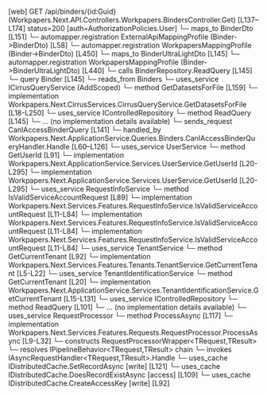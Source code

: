 [web] GET /api/binders/{id:Guid}  (Workpapers.Next.API.Controllers.Workpapers.BindersController.Get)  [L137–L174] status=200 [auth=AuthorizationPolicies.User]
  └─ maps_to BinderDto [L151]
    └─ automapper.registration ExternalApiMappingProfile (Binder->BinderDto) [L58]
    └─ automapper.registration WorkpapersMappingProfile (Binder->BinderDto) [L450]
  └─ maps_to BinderUltraLightDto [L145]
    └─ automapper.registration WorkpapersMappingProfile (Binder->BinderUltraLightDto) [L440]
  └─ calls BinderRepository.ReadQuery [L145]
  └─ query Binder [L145]
    └─ reads_from Binders
  └─ uses_service ICirrusQueryService (AddScoped)
    └─ method GetDatasetsForFile [L159]
      └─ implementation Workpapers.Next.CirrusServices.CirrusQueryService.GetDatasetsForFile [L18-L250]
  └─ uses_service IControlledRepository<Binder>
    └─ method ReadQuery [L145]
      └─ ... (no implementation details available)
  └─ sends_request CanIAccessBinderQuery [L141]
    └─ handled_by Workpapers.Next.ApplicationService.Queries.Binders.CanIAccessBinderQueryHandler.Handle [L60–L126]
      └─ uses_service UserService
        └─ method GetUserId [L91]
          └─ implementation Workpapers.Next.ApplicationService.Services.UserService.GetUserId [L20-L295]
          └─ implementation Workpapers.Next.ApplicationService.Services.UserService.GetUserId [L20-L295]
      └─ uses_service RequestInfoService
        └─ method IsValidServiceAccountRequest [L89]
          └─ implementation Workpapers.Next.Services.Features.RequestInfoService.IsValidServiceAccountRequest [L11-L84]
          └─ implementation Workpapers.Next.Services.Features.RequestInfoService.IsValidServiceAccountRequest [L11-L84]
          └─ implementation Workpapers.Next.Services.Features.RequestInfoService.IsValidServiceAccountRequest [L11-L84]
      └─ uses_service TenantService
        └─ method GetCurrentTenant [L92]
          └─ implementation Workpapers.Next.Services.Features.Tenants.TenantService.GetCurrentTenant [L5-L22]
            └─ uses_service TenantIdentificationService
              └─ method GetCurrentTenant [L20]
                └─ implementation Workpapers.Next.ApplicationService.Services.TenantIdentificationService.GetCurrentTenant [L15-L131]
      └─ uses_service IControlledRepository<Binder>
        └─ method ReadQuery [L101]
          └─ ... (no implementation details available)
      └─ uses_service RequestProcessor
        └─ method ProcessAsync [L117]
          └─ implementation Workpapers.Next.Services.Features.Requests.RequestProcessor.ProcessAsync [L9-L32]
            └─ constructs RequestProcessorWrapper<TRequest,TResult>
            └─ resolves IPipelineBehavior<TRequest,TResult> chain
            └─ invokes IAsyncRequestHandler<TRequest,TResult>.Handle
      └─ uses_cache IDistributedCache.SetRecordAsync [write] [L121]
      └─ uses_cache IDistributedCache.DoesRecordExistAsync [access] [L109]
      └─ uses_cache IDistributedCache.CreateAccessKey [write] [L92]

